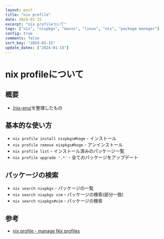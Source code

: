 ```yaml
---
layout: post
title: "nix profile"
date: 2024-01-15
excerpt: "nix profileついて"
tags: ["nix", "nixpkgs", "macos", "linux", "nix", "package manager"]
config: true
comments: false
sort_key: "2024-01-15"
update_dates: ["2024-01-15"]
---
```


# nix profileについて

## 概要
 - [/nix-env/](/nix-env/)を整理したもの

## 基本的な使い方
 - `nix profile install nixpkgs#hoge` - インストール
 - `nix profile remove nixpkgs#hoge` - アンインストール
 - `nix profile list` - インストール済みのパッケージ一覧
 - `nix profile upgrade '.*'` - 全てのパッケージをアップデート

## パッケージの検索
 - `nix search nixpkgs` - パッケージの一覧
 - `nix search nixpkgs vim` - パッケージの検索(部分一致)
 - `nix search nixpkgs#vim` - パッケージの検索

## 参考
 - [nix profile - manage Nix profiles](https://nixos.org/manual/nix/stable/command-ref/new-cli/nix3-profile)
